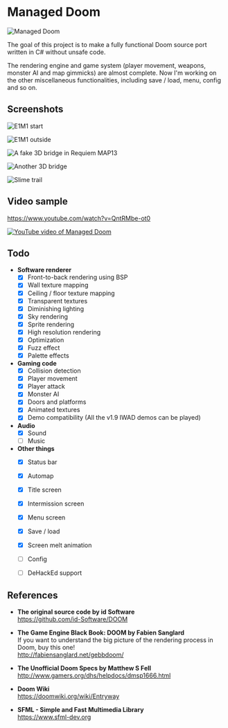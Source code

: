 # Managed Doom

![Managed Doom](screenshots/window.png)

The goal of this project is to make a fully functional Doom source port written in C# without unsafe code.  

The rendering engine and game system (player movement, weapons, monster AI and map gimmicks) are almost complete. Now I'm working on the other miscellaneous functionalities, including save / load, menu, config and so on.  



## Screenshots

![E1M1 start](screenshots/doom-e1m1-start.png)

![E1M1 outside](screenshots/doom-e1m1-outside.png)

![A fake 3D bridge in Requiem MAP13](screenshots/requiem-map13-bridge1.png)

![Another 3D bridge](screenshots/requiem-map13-bridge2.png)

![Slime trail](screenshots/doom-e1m1-slime.png)



## Video sample

https://www.youtube.com/watch?v=QntRMbe-ot0  

[![YouTube video of Managed Doom](https://img.youtube.com/vi/QntRMbe-ot0/0.jpg)](https://www.youtube.com/watch?v=QntRMbe-ot0)



## Todo

- __Software renderer__  
    * [x] Front-to-back rendering using BSP
    * [x] Wall texture mapping
    * [x] Ceiling / floor texture mapping
    * [x] Transparent textures
    * [x] Diminishing lighting
    * [x] Sky rendering
    * [x] Sprite rendering
    * [x] High resolution rendering
    * [x] Optimization
    * [x] Fuzz effect
    * [x] Palette effects

- __Gaming code__
    * [x] Collision detection
    * [x] Player movement
    * [x] Player attack
    * [x] Monster AI
    * [x] Doors and platforms
    * [x] Animated textures
    * [x] Demo compatibility (All the v1.9 IWAD demos can be played)

- __Audio__
    * [x] Sound
    * [ ] Music

- __Other things__
    * [x] Status bar
    * [x] Automap
    * [x] Title screen
    * [x] Intermission screen
    * [x] Menu screen
    * [x] Save / load
    * [x] Screen melt animation
    * [ ] Config
    * [ ] DeHackEd support



## References

- __The original source code by id Software__  
https://github.com/id-Software/DOOM

- __The Game Engine Black Book: DOOM by Fabien Sanglard__  
If you want to understand the big picture of the rendering process in Doom, buy this one!  
http://fabiensanglard.net/gebbdoom/

- __The Unofficial Doom Specs by Matthew S Fell__  
http://www.gamers.org/dhs/helpdocs/dmsp1666.html

- __Doom Wiki__  
https://doomwiki.org/wiki/Entryway

- __SFML - Simple and Fast Multimedia Library__  
https://www.sfml-dev.org
